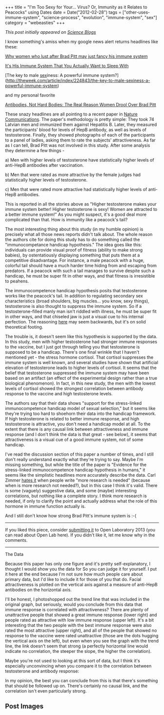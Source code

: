 +++
title = "I'm Too Sexy for Your... Virus? Or, Immunity as it Relates to Peacocks"
using Dates
date = Date("2012-02-28")
tags = ["other-uses-immune-system", "science-process", "evolution", "immune-system", "sex"]
category = "webeasties"
+++

_This post initially appeared on [Science Blogs](http://scienceblogs.com/webeasties)_

I know something's amiss when my google news alert returns headlines like these:

[Why women who lust after Brad Pitt may just fancy his immune system](http://www.dailymail.co.uk/sciencetech/article-2105507/Why-women-lust-Brad-Pitt-just-fancy-immune-system.html?ito=feeds-newsxml)

[It's His Immune System That You Actually Want to Sleep With](http://jezebel.com/5887562/its-his-immune-system-that-you-actually-want-to-sleep-with)

[The key to male [sex](/tag/sex)iness: A powerful immune system?](http://theweek.com/article/index/224843/the-key-to-male-sexiness-a-powerful-immune-system)

and my personal favorite

[Antibodies, Not Hard Bodies: The Real Reason Women Drool Over Brad Pitt](http://www.livescience.com/18568-immune-system-male-attractiveness.html)

These snazy headlines are all pointing to a recent paper in [Nature Communications](http://www.nature.com/ncomms/journal/v3/n2/full/ncomms1696.html). The paper's methodology is pretty simple: They took 74 Latvian men and immunized them against Hepatitis B. Later, they measured the participants' blood for levels of HepB antibody, as well as levels of testosterone. Finally, they showed photographs of each of the participants to a panel of ladies, asking them to rate the subjects' attractiveness. As far as I can tell, Brad Pitt was not involved in this study. 
After some analysis they determine a few things -

a) Men with higher levels of testosterone have statistically higher levels of anti-HepB antibodies after vaccination.

b) Men that were rated as more attractive by the female judges had statistically higher levels of testosterone.

c) Men that were rated more attractive had statistically higher levels of anti-HepB antibodies.

This is reported in all the stories above as "Higher testosterone makes your immune system better! Higher testosterone is sexy! Women are attracted to a better immune system!" As you might suspect, it's a good deal more complicated than that. 
How is immunity like a peacock's tail?

The most interesting thing about this study (in my humble opinion) is precisely what all those news reports didn't talk about. The whole reason the authors cite for doing this study has to do something called the "immunocompetance handicap hypothesis." The idea goes like this: individuals can provide visual proof of fitness (ability to make strong babies), by ostentatiously displaying something that puts them at a competitive disadvantage. For instance, a male peacock with a huge, colorful tail should have a much harder time hiding from and escaping from predators. If a peacock with such a tail manages to survive despite such a handicap, he must be super fit in other ways, and that fitness is irresistible to peahens.

The immunocompetence handicap hypothesis posits that testosterone works like the peacock's tail. In addition to regulating secondary sex characteristics (broad shoulders, big muscles... you know, sexy things), testosterone is also thought to suppress the immune system. So if a testosterone-filled manly man isn't riddled with illness, he must be super fit in other ways, and that chiseled jaw is just a visual cue to his internal perfection. The reasoning [here](http://blogs.scientificamerican.com/network-central/2012/02/27/open-laboratory-2013-submissions-form-is-now-open/) may seem backwards, but it's on solid theoretical footing.

The trouble is, it doesn't seem like this hypothesis is supported by the data. In this study, men with higher testosterone had stronger immune responses to the vaccine, but I just got through telling you that testosterone is supposed to be a handicap. There's one final wrinkle that I haven't mentioned yet - the stress hormone cortisol. That cortisol suppresses the immune system is well known, and several studies have shown that artificial elevation of testosterone leads to higher levels of cortisol. It seems that the belief that testosterone suppressed the immune system may have been based on an artifact (an effect of the experimental design rather than a true biological phenomenon). In fact, in this new study, the men with the lowest levels of cortisol showed the strongest correlation between antibody response to the vaccine and high testosterone levels.

The authors say that their data shows "support for the stress-linked immunocompetence handicap model of sexual selection," but it seems like they're trying too hard to shoehorn their data into the handicap framework. If high testosterone is related to better immune response, and high testosterone is attractive, you don't need a handicap model at all. To the extent that there is any causal link between attractiveness and immune response (and I don't think the data is that great - see below), it seems that attractiveness is a visual cue of a good immune system, not of some handicap.

I've read the discussion section of this paper a number of times, and I still don't really understand exactly what they're trying to say. Maybe I'm missing something, but while the title of the paper is "Evidence for the stress-linked immunocompetence handicap hypothesis in humans," it seems like the simplistic headlines more accurately describe the data. Carl Zimmer [hates it](http://blogs.discovermagazine.com/loom/2009/11/30/the-index-of-banned-words-the-continually-updated-edition/) when people write "more research is needed" (because when is more research not needed?), but in this case I think it's valid. There is some (vaguely) suggestive data, and some (maybe) interesting correlations, but nothing like a complete story. I think more research is needed, if only to clarify the point and actually address what the role of this hormone in immune function actually is.

And I still don't know how strong Brad Pitt's immune system is :-(

-----------

If you liked this piece, consider [submitting it](https://openlab.wufoo.com/forms/submission-form/) to Open Laboratory 2013 (you can read about Open Lab here). If you didn't like it, let me know why in the comments.

-----------

The Data

Because this paper has only one figure and it's pretty self-explanatory, I thought I would show you the data for So you can judge it for yourself. I put it here at the end because I'm not sure how much people care about primary data, but I'd like to include it for those of you that do. 
Facial attractiveness is plotted on the vertical axis against a measure of anti-HepB antibodies on the horizontal axis.

I'll be honest, I photoshopped out the trend line that was included in the original graph, but seriously, would you conclude from this data that immune response is correlated with attractiveness? There are plenty of unattractive people that showed a great immune response (lower right) and people rated as attractive with low immune response (upper left). It's a bit interesting that the two people with the best immune response were also rated the most attractive (upper right), and all of the people that showed no response to the vaccine were rated unattractive (those are the dots hugging the vertical axis on the left), but even when you see the graph with the trend line, the link doesn't seem that strong (a perfectly horizontal line would indicate no correlation, the steeper the slope, the higher the correlation).

Maybe you're not used to looking at this sort of data, but I think it's especially unconvincing when you compare it to the correlation between testosterone and antibody response:

In my opinion, the best you can conclude from this is that there's something that should be followed up on. There's certainly no causal link, and the correlation isn't even particularly strong.

      
  

 ## Post Images


